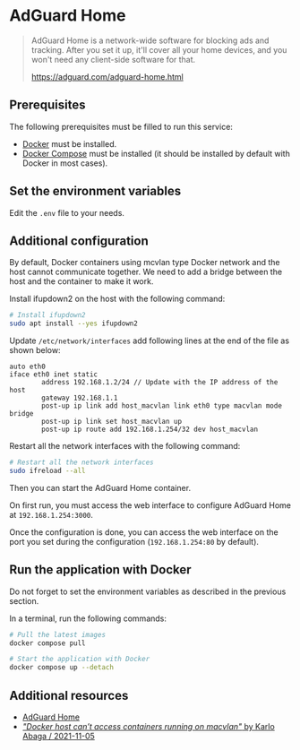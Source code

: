 # AdGuard Home

> AdGuard Home is a network-wide software for blocking ads and tracking. After
> you set it up, it'll cover all your home devices, and you won't need any
> client-side software for that.
>
> <https://adguard.com/adguard-home.html>

## Prerequisites

The following prerequisites must be filled to run this service:

- [Docker](https://docs.docker.com/get-docker/) must be installed.
- [Docker Compose](https://docs.docker.com/compose/install/) must be installed
  (it should be installed by default with Docker in most cases).

## Set the environment variables

Edit the `.env` file to your needs.

## Additional configuration

By default, Docker containers using mcvlan type Docker network and the host
cannot communicate together. We need to add a bridge between the host and the
container to make it work.

Install ifupdown2 on the host with the following command:

```sh
# Install ifupdown2
sudo apt install --yes ifupdown2
```

Update `/etc/network/interfaces` add following lines at the end of the file as
shown below:

```text
auto eth0
iface eth0 inet static
        address 192.168.1.2/24 // Update with the IP address of the host
        gateway 192.168.1.1
        post-up ip link add host_macvlan link eth0 type macvlan mode bridge
        post-up ip link set host_macvlan up
        post-up ip route add 192.168.1.254/32 dev host_macvlan
```

Restart all the network interfaces with the following command:

```sh
# Restart all the network interfaces
sudo ifreload --all
```

Then you can start the AdGuard Home container.

On first run, you must access the web interface to configure AdGuard Home at
`192.168.1.254:3000`.

Once the configuration is done, you can access the web interface on the port you
set during the configuration (`192.168.1.254:80` by default).

## Run the application with Docker

Do not forget to set the environment variables as described in the previous
section.

In a terminal, run the following commands:

```bash
# Pull the latest images
docker compose pull

# Start the application with Docker
docker compose up --detach
```

## Additional resources

- [AdGuard Home](https://adguard.com/adguard-home.html)
- [_"Docker host can’t access containers running on macvlan"_ by Karlo Abaga / 2021-11-05](https://www.networkshinobi.com/docker-host-cant-access-containers-running-on-macvlan/)

